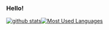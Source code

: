 ### Hello!

<!--
**Hexilee/Hexilee** is a ✨ _special_ ✨ repository because its `README.md` (this file) appears on your GitHub profile.

Here are some ideas to get you started:

- 🔭 I’m currently working on ...
- 🌱 I’m currently learning ...
- 👯 I’m looking to collaborate on ...
- 🤔 I’m looking for help with ...
- 💬 Ask me about ...
- 📫 How to reach me: ...
- 😄 Pronouns: ...
- ⚡ Fun fact: ...
-->



[![github stats](https://github-readme-stats.vercel.app/api?username=qihaiyan&show_icons=true&theme=default)](https://github.com/anuraghazra/github-readme-stats)[![Most Used Languages](https://github-readme-stats.vercel.app/api/top-langs/?username=qihaiyan&layout=compact&hide=python,html,css&langs_count=11)](https://github.com/anuraghazra/github-readme-stats)

